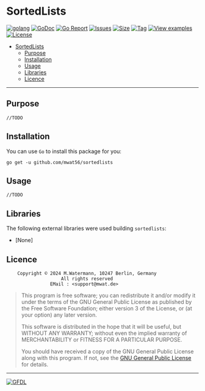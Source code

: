 # SortedLists

[![golang](https://img.shields.io/badge/Language-Go-green.svg)](https://golang.org/)
[![GoDoc](https://godoc.org/github.com/mwat56/sortedlists?status.svg)](https://godoc.org/github.com/mwat56/sortedlists)
[![Go Report](https://goreportcard.com/badge/github.com/mwat56/sortedlists)](https://goreportcard.com/report/github.com/mwat56/sortedlists)
[![Issues](https://img.shields.io/github/issues/mwat56/sortedlists.svg)](https://github.com/mwat56/sortedlists/issues?q=is%3Aopen+is%3Aissue)
[![Size](https://img.shields.io/github/repo-size/mwat56/sortedlists.svg)](https://github.com/mwat56/sortedlists/)
[![Tag](https://img.shields.io/github/tag/mwat56/sortedlists.svg)](https://github.com/mwat56/sortedlists/tags)
[![View examples](https://img.shields.io/badge/learn%20by-examples-0077b3.svg)](https://github.com/mwat56/sortedlists/blob/main/_demo/demo.go)
[![License](https://img.shields.io/github/mwat56/sortedlists.svg)](https://github.com/mwat56/sortedlists/blob/main/LICENSE)

- [SortedLists](#sortedlists)
	- [Purpose](#purpose)
	- [Installation](#installation)
	- [Usage](#usage)
	- [Libraries](#libraries)
	- [Licence](#licence)

----

## Purpose

    //TODO

## Installation

You can use `Go` to install this package for you:

    go get -u github.com/mwat56/sortedlists

## Usage

    //TODO

## Libraries

The following external libraries were used building `sortedlists`:

* [None]

## Licence

        Copyright © 2024 M.Watermann, 10247 Berlin, Germany
                        All rights reserved
                    EMail : <support@mwat.de>

> This program is free software; you can redistribute it and/or modify it under the terms of the GNU General Public License as published by the Free Software Foundation; either version 3 of the License, or (at your option) any later version.
>
> This software is distributed in the hope that it will be useful, but WITHOUT ANY WARRANTY; without even the implied warranty of MERCHANTABILITY or FITNESS FOR A PARTICULAR PURPOSE.
>
> You should have received a copy of the GNU General Public License along with this program. If not, see the [GNU General Public License](http://www.gnu.org/licenses/gpl.html) for details.

----
[![GFDL](https://www.gnu.org/graphics/gfdl-logo-tiny.png)](http://www.gnu.org/copyleft/fdl.html)
